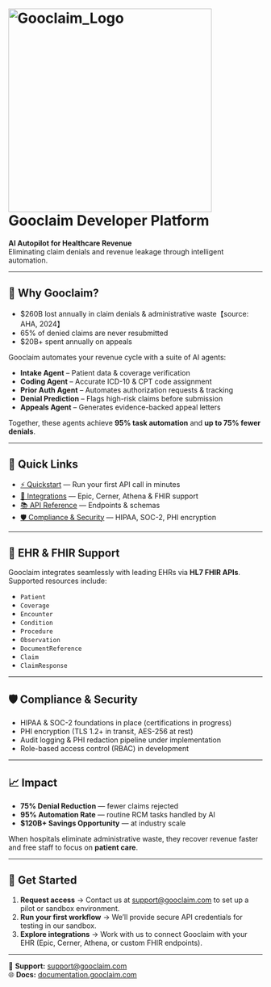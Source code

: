 
# <img width="403" height="403" alt="Gooclaim_Logo" src="https://github.com/user-attachments/assets/7a1c1dea-e278-4fac-8307-1171a366d237" /> Gooclaim Developer Platform
**AI Autopilot for Healthcare Revenue**  
Eliminating claim denials and revenue leakage through intelligent automation.

---

## 🚀 Why Gooclaim?
- $260B lost annually in claim denials & administrative waste【source: AHA, 2024】  
- 65% of denied claims are never resubmitted  
- $20B+ spent annually on appeals  

Gooclaim automates your revenue cycle with a suite of AI agents:  
- **Intake Agent** – Patient data & coverage verification  
- **Coding Agent** – Accurate ICD-10 & CPT code assignment  
- **Prior Auth Agent** – Automates authorization requests & tracking  
- **Denial Prediction** – Flags high-risk claims before submission  
- **Appeals Agent** – Generates evidence-backed appeal letters  

Together, these agents achieve **95% task automation** and **up to 75% fewer denials**.

---

## 🔗 Quick Links
- [⚡ Quickstart](./quickstart.md) — Run your first API call in minutes  
- [🔗 Integrations](./integrations.md) — Epic, Cerner, Athena & FHIR support  
- [📚 API Reference](./api-reference.md) — Endpoints & schemas  
- [🛡️ Compliance & Security](./compliance.md) — HIPAA, SOC-2, PHI encryption  

---

## 🏥 EHR & FHIR Support
Gooclaim integrates seamlessly with leading EHRs via **HL7 FHIR APIs**.  
Supported resources include:
- `Patient`
- `Coverage`
- `Encounter`
- `Condition`
- `Procedure`
- `Observation`
- `DocumentReference`
- `Claim`
- `ClaimResponse`

---

## 🛡️ Compliance & Security
- HIPAA & SOC-2 foundations in place (certifications in progress)  
- PHI encryption (TLS 1.2+ in transit, AES-256 at rest)  
- Audit logging & PHI redaction pipeline under implementation  
- Role-based access control (RBAC) in development  

---

## 📈 Impact
- **75% Denial Reduction** — fewer claims rejected  
- **95% Automation Rate** — routine RCM tasks handled by AI  
- **$120B+ Savings Opportunity** — at industry scale  

When hospitals eliminate administrative waste, they recover revenue faster and free staff to focus on **patient care**.

---

## 🤝 Get Started
1. **Request access** → Contact us at support@gooclaim.com to set up a pilot or sandbox environment.  
2. **Run your first workflow** → We’ll provide secure API credentials for testing in our sandbox.  
3. **Explore integrations** → Work with us to connect Gooclaim with your EHR (Epic, Cerner, Athena, or custom FHIR endpoints).  

---

📧 **Support:** support@gooclaim.com  
🌐 **Docs:** [documentation.gooclaim.com](https://documentation.gooclaim.com)  
